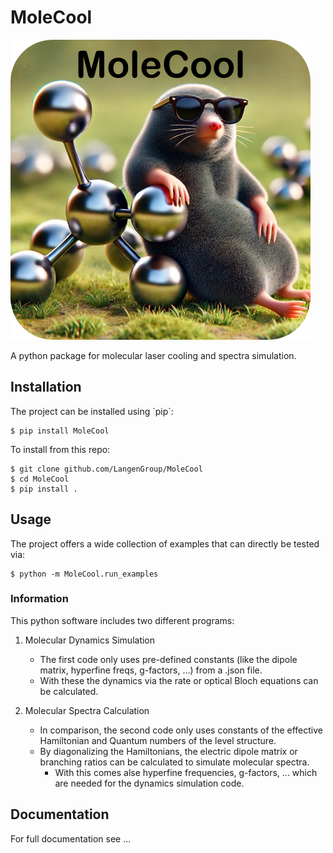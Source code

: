 # MoleCool

![Logo](doc/source/_static/molecool_logo.png)

A python package for molecular laser cooling and spectra simulation.

## Installation

The project can be installed using \`pip\`:

```
$ pip install MoleCool
```

To install from this repo:

```
$ git clone github.com/LangenGroup/MoleCool
$ cd MoleCool
$ pip install .
```

## Usage

The project offers a wide collection of examples that can directly be tested via:

```
$ python -m MoleCool.run_examples
```

### Information

This python software includes two different programs:

1. Molecular Dynamics Simulation

   - The first code only uses pre-defined constants (like the dipole matrix, hyperfine freqs, g-factors, …) from a .json file.
   - With these the dynamics via the rate or optical Bloch equations can be calculated.

2. Molecular Spectra Calculation

   - In comparison, the second code only uses constants of the effective Hamiltonian and Quantum numbers of the level structure.
   - By diagonalizing the Hamiltonians, the electric dipole matrix or branching ratios can be calculated to simulate molecular spectra.
     - With this comes alse hyperfine frequencies, g-factors, ... which are needed for the dynamics simulation code.

## Documentation

For full documentation see ...
